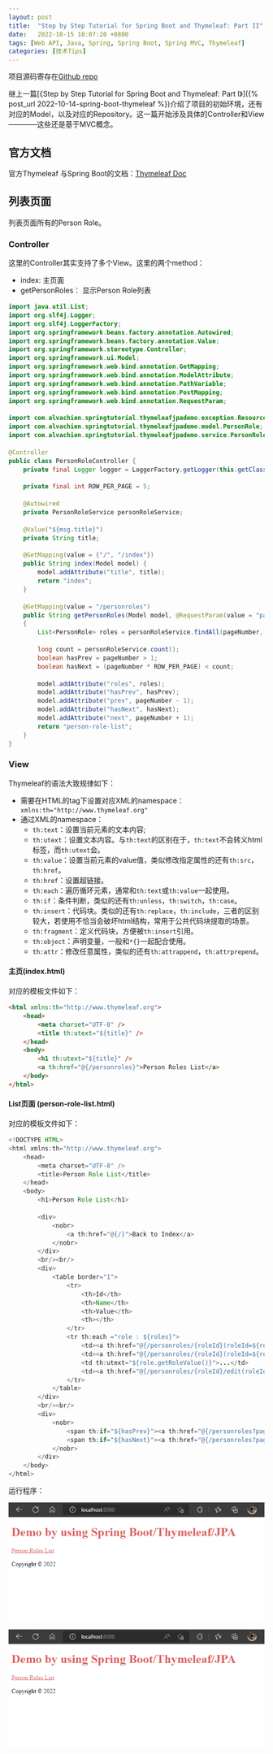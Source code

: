 ```yaml
---
layout: post
title:  "Step by Step Tutorial for Spring Boot and Thymeleaf: Part II"
date:   2022-10-15 18:07:20 +0800
tags: [Web API, Java, Spring, Spring Boot, Spring MVC, Thymeleaf]
categories: [技术Tips]
---
```


项目源码寄存在[Github repo](https://github.com/alvachien/learning-notes/tree/master/spring-tutorial/thymeleaf-jpa-demo)


继上一篇[《Step by Step Tutorial for Spring Boot and Thymeleaf: Part I》]({% post_url 2022-10-14-spring-boot-thymeleaf %})介绍了项目的初始环境，还有对应的Model，以及对应的Repository。这一篇开始涉及具体的Controller和View————这些还是基于MVC概念。


## 官方文档   

官方Thymeleaf 与Spring Boot的文档：[Thymeleaf Doc](https://www.thymeleaf.org/doc/tutorials/3.0/thymeleafspring.html)

## 列表页面

列表页面所有的Person Role。

### Controller

这里的Controller其实支持了多个View。这里的两个method：
- index: 主页面
- getPersonRoles： 显示Person Role列表

```java
import java.util.List;
import org.slf4j.Logger;
import org.slf4j.LoggerFactory;
import org.springframework.beans.factory.annotation.Autowired;
import org.springframework.beans.factory.annotation.Value;
import org.springframework.stereotype.Controller;
import org.springframework.ui.Model;
import org.springframework.web.bind.annotation.GetMapping;
import org.springframework.web.bind.annotation.ModelAttribute;
import org.springframework.web.bind.annotation.PathVariable;
import org.springframework.web.bind.annotation.PostMapping;
import org.springframework.web.bind.annotation.RequestParam;

import com.alvachien.springtutorial.thymeleafjpademo.exception.ResourceNotFoundException;
import com.alvachien.springtutorial.thymeleafjpademo.model.PersonRole;
import com.alvachien.springtutorial.thymeleafjpademo.service.PersonRoleService;

@Controller
public class PersonRoleController {
    private final Logger logger = LoggerFactory.getLogger(this.getClass());
 
    private final int ROW_PER_PAGE = 5;
 
    @Autowired
    private PersonRoleService personRoleService;
 
    @Value("${msg.title}")
    private String title;
 
    @GetMapping(value = {"/", "/index"})
    public String index(Model model) { 
        model.addAttribute("title", title);
        return "index";
    }
 
    @GetMapping(value = "/personroles")
    public String getPersonRoles(Model model, @RequestParam(value = "page", defaultValue = "1") int pageNumber) 
    { 
        List<PersonRole> roles = personRoleService.findAll(pageNumber, ROW_PER_PAGE);
 
        long count = personRoleService.count();
        boolean hasPrev = pageNumber > 1;
        boolean hasNext = (pageNumber * ROW_PER_PAGE) < count;

        model.addAttribute("roles", roles);
        model.addAttribute("hasPrev", hasPrev);
        model.addAttribute("prev", pageNumber - 1);
        model.addAttribute("hasNext", hasNext);
        model.addAttribute("next", pageNumber + 1);
        return "person-role-list";    
    }
}
```

### View

Thymeleaf的语法大致规律如下：
- 需要在HTML的tag下设置对应XML的namespace：`xmlns:th="http://www.thymeleaf.org"`
- 通过XML的namespace：
    - `th:text`：设置当前元素的文本内容;
    - `th:utext`：设置文本内容。与`th:text`的区别在于，`th:text`不会转义html标签，而`th:utext`会。
    - `th:value`：设置当前元素的value值，类似修改指定属性的还有`th:src`，`th:href`。
    - `th:href`：设置超链接。
    - `th:each`：遍历循环元素，通常和`th:text`或`th:value`一起使用。
    - `th:if`：条件判断，类似的还有`th:unless`，`th:switch`，`th:case`。
    - `th:insert`：代码块。类似的还有`th:replace`，`th:include`，三者的区别较大，若使用不恰当会破坏html结构，常用于公共代码块提取的场景。
    - `th:fragment`：定义代码块，方便被`th:insert`引用。
    - `th:object`：声明变量，一般和`*{}`一起配合使用。
    - `th:attr`：修改任意属性，类似的还有`th:attrappend`，`th:attrprepend`。

#### 主页(index.html)

对应的模板文件如下：   

```html
<html xmlns:th="http://www.thymeleaf.org">
    <head>
        <meta charset="UTF-8" />
        <title th:utext="${title}" />
    </head>
    <body>
        <h1 th:utext="${title}" />
        <a th:href="@{/personroles}">Person Roles List</a>  
    </body>
</html>
```


#### List页面 (person-role-list.html)

对应的模板文件如下：

```java
<!DOCTYPE HTML>
<html xmlns:th="http://www.thymeleaf.org">
    <head>
        <meta charset="UTF-8" />
        <title>Person Role List</title>
    </head>
    <body>
        <h1>Person Role List</h1>
        
        <div>
            <nobr>
                <a th:href="@{/}">Back to Index</a>
            </nobr>
        </div>
        <br/><br/>
        <div>
            <table border="1">
                <tr>
                    <th>Id</th>
                    <th>Name</th>
                    <th>Value</th>
                    <th></th>
                </tr>
                <tr th:each ="role : ${roles}">
                    <td><a th:href="@{/personroles/{roleId}(roleId=${role.getId()})}" th:utext="${role.getId()}">...</a></td>
                    <td><a th:href="@{/personroles/{roleId}(roleId=${role.getId()})}" th:utext="${role.getRoleName()}">...</a></td>
                    <td th:utext="${role.getRoleValue()}">...</td>
                    <td><a th:href="@{/personroles/{roleId}/edit(roleId=${role.getId()})}">Edit</a></td>
                </tr>
            </table>          
        </div>
        <br/><br/>
        <div>
            <nobr>
                <span th:if="${hasPrev}"><a th:href="@{/personroles?page={prev}(prev=${prev})}">Prev</a>&nbsp;&nbsp;&nbsp;</span> 
                <span th:if="${hasNext}"><a th:href="@{/personroles?page={next}(next=${next})}">Next</a></span>
            </nobr>
        </div>
    </body>
</html>
```

运行程序：

![主页](/assets/uploads/2022/10/spring-boot-thymeleaf-app1.png)

![列表页面](/assets/uploads/2022/10/spring-boot-thymeleaf-app1.png)
